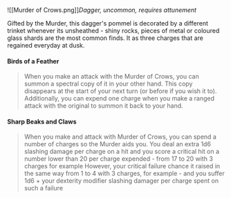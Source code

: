 ![[Murder of Crows.png]]*Dagger, uncommon, requires attunement*

Gifted by the Murder, this dagger's pommel is decorated by a different trinket whenever its unsheathed - shiny rocks, pieces of metal or coloured glass shards are the most common finds. It as three charges that are regained everyday at dusk.

#### Birds of a Feather
>When you make an attack with the Murder of Crows, you can summon a spectral copy of it in your other hand. This copy disappears at the start of your next turn (or before if you wish it to).
>Additionally, you can expend one charge when you make a ranged attack with the original to summon it back to your hand.

#### Sharp Beaks and Claws
>When you make and attack with Murder of Crows, you can spend a number of charges so the Murder aids you. You deal an extra 1d6 slashing damage per charge on a hit and you score a critical hit on a number lower than 20 per charge expended - from 17 to 20 with 3 charges for example
>However, your critical failure chance it raised in the same way from 1 to 4 with 3 charges, for example - and you suffer 1d6 +  your dexterity modifier slashing damager per charge spent on such a failure